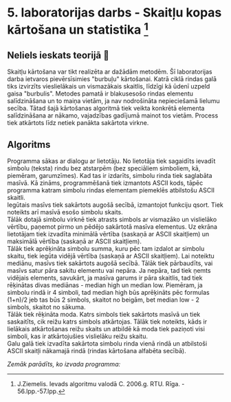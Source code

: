 # 5. laboratorijas darbs -  Skaitļu kopas kārtošana un statistika [^1] 
## Neliels ieskats teorijā :mag_right:

Skaitļu kārtošana var tikt realizēta ar dažādām metodēm. Šī laboratorijas darba ietvaros pievērsīsimies "burbuļu" kārtošanai. Katrā ciklā rindas galā tiks izvirzīts vieslielākais un vismazākais skaitlis, līdzīgi kā ūdenī uzpeld gaisa "burbulis". Metodes pamatā ir blakusesošo rindas elementu salīdzināšana un to maiņa vietām, ja nav nodrošināta nepieciešamā lielumu secība. Tātad šajā kārtošanas algoritmā tiek veikta konkrētā elementa salīdzināšana ar nākamo, vajadzības gadījumā mainot tos vietām. Process tiek atkārtots līdz netiek panākta sakārtota virkne.  

## Algoritms

Programma sākas ar dialogu ar lietotāju. No lietotāja tiek sagaidīts ievadīt simbolu (teksta) rindu bez atstarpēm (bez speciāliem simboliem, kā, piemēram, garumzīmes). Kad tas ir izdarīts, simbolu rinda tiek saglabāta masīvā. Kā zināms, programmēšanā tiek izmantots ASCII kods, tāpēc programma katram simbolu rindas elementam piemeklēs atbilstošu ASCII skaitli.  
Iegūtais masīvs tiek sakārtots augošā secībā, izmantojot funkciju qsort. Tiek noteikts arī masīvā esošo simbolu skaits.  
Tālāk dotajā simbolu virknē tiek atrasts simbols ar vismazāko un vislielāko vērtību, paņemot pirmo un pēdējo sakārtotā masīva elementus. Uz ekrāna lietotājam tiek izvadīta minimālā vērtība (saskaņā ar ASCII skaitļiem) un maksimālā vērtība (saskaņā ar ASCII skaitļiem).  
Tālāk tiek aprēķināta simbolu summa, kuru pēc tam izdalot ar simbolu skaitu, tiek iegūta vidējā vērtība (saskaņā ar ASCII skaitļiem). 
Lai noteiktu mediānu, masīvs tiek sakārtots augošā secībā. Tālāk tiek pārbaudīts, vai masīvs satur pāra sakitu elementu vai nepāra. Ja nepāra, tad tiek ņemts vidējais elements, savukārt, ja masīva garums ir pāra skaitlis, tad tiek rēķinātas divas mediānas - median high un median low. Piemēram, ja simbolu rindā ir 4 simboli, tad median high būs aprēķināts pēc formulas (1+n)/2 jeb tas būs 2 simbols, skaitot no beigām, bet median low - 2 simbols, skaitot no sākuma.  
Tālāk tiek rēķināta moda. Katrs simbols tiek sakārtots masīvā un tiek saskaitīts, cik reižu katrs simbols atkārtojas. Tālāk tiek noteikts, kāds ir lielākais atkārtošanas reižu skaits un atbildē kā moda tiek paziņoti visi simboli, kas ir atkārtojušies vislielāku reižu skaitu.  
Galu galā tiek izvadīta sakārtota simbolu rinda vienā rindā un atbilstoši ASCII skaitļi nākamajā rindā (rindas kārtošana alfabēta secībā).  

_Zemāk parādīts, ko izvada programma:_


[^1]: J.Ziemelis. Ievads algoritmu valodā C. 2006.g. RTU. Rīga. - 56.lpp.-57.lpp.
